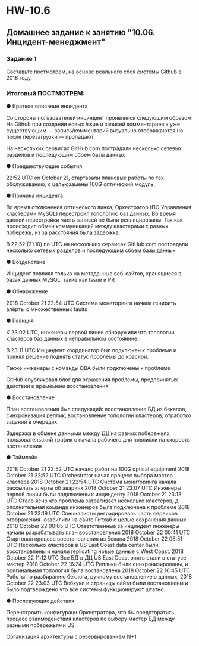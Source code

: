 # HW-10.6

##  Домашнее задание к занятию "10.06. Инцидент-менеджмент"

###  Задание 1

Составьте постмотрем, на основе реального сбоя системы Github в 2018 году.

### Итоговый ПОСТМОТРЕМ:

● Краткое описание инцидента

Со стороны пользователей инциндент проявлялся следующим образом:
На Github при создании новых Issue и записей комментариев к уже существующим — 
запись/комментарий визуально отображаются но после перезагрузки — пропадают.

На нескольких сервисах GitHub.com 
пострадали несколько сетевых разделов и последующим сбоем базы данных

● Предшествующие события

22:52 UTC on October 21, стартавали плановые работы по тех. обслуживанию, с цельюзамены 100G оптический модуль.

● Причина инцидента

Во время отключения оптического линка, Оркестратор (ПО Управления кластерами MySQL) перестроил
топологию баз данных. Во время данной перестройки часть записей не были реплицированы. Так как 
происходил обмен коммуникаций между кластерами с разных побережь, из за расстояния была задержка.

В 22:52 (21.10) по UTC на нескольких сервисах GitHub.com 
пострадали несколько сетевых разделов и последующим сбоем базы данных

● Воздействие

Инцидент повлиял только на метаданные веб-сайтов, 
хранящиеся в базах данных MySQL, такие как Issue и PR

● Обнаружение

2018 October 21 22:54 UTC Система мониторинга начала генирить алёрты о множественных faults

● Реакция

К 23:02 UTC, инженеры первой линии обнаружили что топологии кластеров баз  данных 
в неправильном состоянииe. 

В 23:11 UTC Инциндент координатор был подключен к проблеме и принял решение поднять статус проблемы до красной.

Также инженеры с команды DBA были подключены к проблеме

GitHub опубликовал блог для отражения проблемы, предпринятых действий и времемени восстановления

● Восстановление

План востановления был следующий: восстановление БД из бекапов, синхронизация реплик, востановление топологии кластеров, 
отработко заданий в очередях.

Задержка в обмене данными между ДЦ на разных побережьях, пользовательский трафик с начала
рабочего дня повлияли на скорость востанвления

● Таймлайн

2018 October 21 22:52 UTC начало работ на 100G optical equipment 
2018 October 21 22:52 UTC Orchestrator начал процесс выбора мастер кластера 
2018 October 21 22:54 UTC Система мониторинга начала рассылать алёрты об авариях
2018 October 21 23:07 UTC Инженеры первой линии были подключены к инцинденту
2018 October 21 23:13 UTC Стало ясно что проблема затрагивает несколько кластеров, д
ополнительная команда инженеров была подключена к проблеме
2018 October 21 23:19 UTC Специалисты деградироваль часть сервисов отображения-юзабилити
на сайте Гитхаб с целью сохранения данных
2018 October 22 00:05 UTC Ответственные за инциндент инженеры начали разрабатывать план восстановления
2018 October 22 00:41 UTC Стартовал процесс восстановления из Бекапа
2018 October 22 06:51 UTC Несколько кластеров в US East Coast data center были восстановлены и 
начали replicating новые данные с West Coast.
2018 October 22 11:12 UTC Все БД в ДЦ US East Coast опять стали в статусе мастер
2018 October 22 16:24 UTC Реплики были синхронизированы, и оригинальная топология была востановлена
2018 October 22 16:45 UTC Работы по разбиранию беклога, ручному востановлениею данных, 
2018 October 22 23:03 UTC Вебхуки и страницы сайта были востановлены и было подтверждено что все системы 
функционируют штатно.


● Последующие действия

Перенстроить конфигураци Оркестратора, что бы предотвратить процесс взаимодействия кластеров по выбору мастер БД
между разными побережьями US.

Организация архитектуры с резервированием N+1



